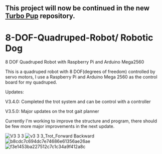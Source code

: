 ## This project will now be continued in the new [Turbo Pup](https://github.com/MackaJunest/Turbo-Pup) repository.

# 8-DOF-Quadruped-Robot/ Robotic Dog
8 DOF Quadruped Robot with Raspberry Pi and Arduino Mega2560


This is a quadruped robot with 8 DOF(degrees of freedom) controlled by servo motors, I use a Raspberry Pi and Arduino Mega 2560 as the control board for my quadruped.

Updates:

V3.4.0: Completed the trot system and can be control with a controller 

V3.5.0: Major updates on the trot gait planner

Currently I'm working to improve the structure and program, there should be few more major improvements in the next update.

![V3 3 3](https://user-images.githubusercontent.com/95353708/205052146-742f65d9-7896-47fc-b498-86ebf7088db0.JPG)
![v3 3 3_Trot_Forward Backward](https://user-images.githubusercontent.com/95353708/205054068-9b563ab5-bea4-4b79-b054-7c653e20faae.gif)
![b8cdc7c694dc7e74686e61356ae26ae](https://user-images.githubusercontent.com/95353708/205057564-fea970d2-718e-4695-beac-764dd52f2b1a.jpg)
![f3e1453ba227512c7c1c34a9f412a8c](https://user-images.githubusercontent.com/95353708/205057570-d94be84f-fd87-4cab-a8b8-091d238c5f11.jpg)
